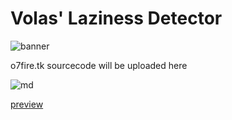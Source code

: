 # Volas' Laziness Detector

![banner](https://o7fire.tk/assets/images/logo.png)

o7fire.tk sourcecode will be uploaded here

![md](http://www.wtfpl.net/wp-content/uploads/2012/12/wtfpl-badge-4.png)

[preview](https://o7-fire.github.io/mossad/)